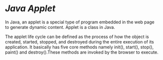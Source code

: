# _Java Applet_

In Java, an applet is a special type of program embedded in the web page to generate dynamic content. Applet is a class in Java.

The applet life cycle can be defined as the process of how the object is created, started, stopped, and destroyed during the entire execution of its application. It basically has five core methods namely init(), start(), stop(), paint() and destroy().These methods are invoked by the browser to execute.
